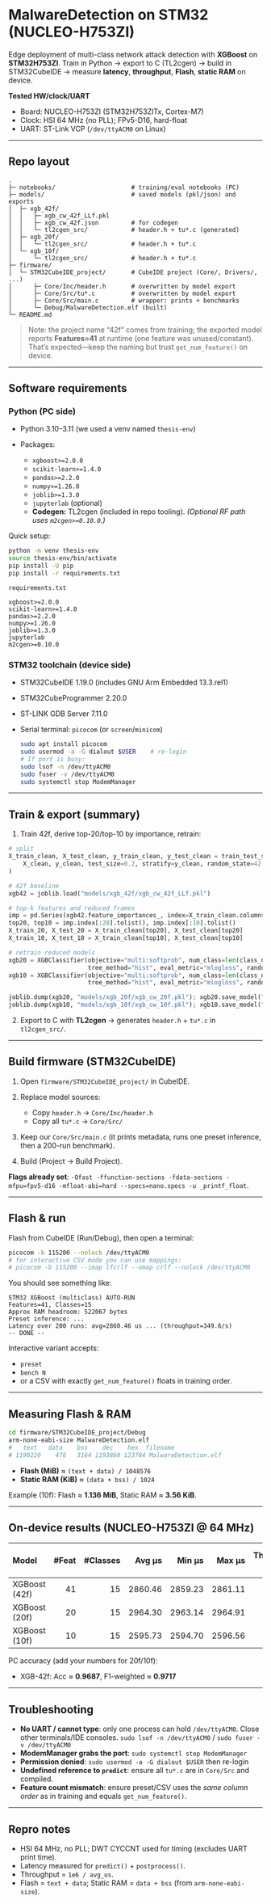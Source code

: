 
# MalwareDetection on STM32 (NUCLEO-H753ZI)

Edge deployment of multi-class network attack detection with **XGBoost** on **STM32H753ZI**.
Train in Python → export to C (TL2cgen) → build in STM32CubeIDE → measure **latency**, **throughput**, **Flash**, **static RAM** on device.

**Tested HW/clock/UART**

* Board: NUCLEO-H753ZI (STM32H753ZITx, Cortex-M7)
* Clock: HSI 64 MHz (no PLL); FPv5-D16, hard-float
* UART: ST-Link VCP (`/dev/ttyACM0` on Linux)

---

## Repo layout

```
.
├─ notebooks/                     # training/eval notebooks (PC)
├─ models/                        # saved models (pkl/json) and exports
│  ├─ xgb_42f/
│  │   ├─ xgb_cw_42f_LLf.pkl
│  │   ├─ xgb_cw_42f.json         # for codegen
│  │   └─ tl2cgen_src/            # header.h + tu*.c (generated)
│  ├─ xgb_20f/
│  │   └─ tl2cgen_src/            # header.h + tu*.c
│  └─ xgb_10f/
│      └─ tl2cgen_src/            # header.h + tu*.c
├─ firmware/
│  └─ STM32CubeIDE_project/       # CubeIDE project (Core/, Drivers/, ...)
│      ├─ Core/Inc/header.h       # overwritten by model export
│      ├─ Core/Src/tu*.c          # overwritten by model export
│      ├─ Core/Src/main.c         # wrapper: prints + benchmarks
│      └─ Debug/MalwareDetection.elf (built)
└─ README.md
```

> Note: the project name “42f” comes from training; the exported model reports **Features=41** at runtime (one feature was unused/constant). That’s expected—keep the naming but trust `get_num_feature()` on device.

---

## Software requirements

### Python (PC side)

* Python 3.10–3.11 (we used a venv named `thesis-env`)
* Packages:

  * `xgboost>=2.0.0`
  * `scikit-learn>=1.4.0`
  * `pandas>=2.2.0`
  * `numpy>=1.26.0`
  * `joblib>=1.3.0`
  * `jupyterlab` (optional)
  * **Codegen:** TL2cgen (included in repo tooling). *(Optional RF path uses `m2cgen>=0.10.0`.)*

Quick setup:

```bash
python -m venv thesis-env
source thesis-env/bin/activate
pip install -U pip
pip install -r requirements.txt
```

`requirements.txt`

```
xgboost>=2.0.0
scikit-learn>=1.4.0
pandas>=2.2.0
numpy>=1.26.0
joblib>=1.3.0
jupyterlab
m2cgen>=0.10.0
```

### STM32 toolchain (device side)

* STM32CubeIDE 1.19.0 (includes GNU Arm Embedded 13.3.rel1)
* STM32CubeProgrammer 2.20.0
* ST-LINK GDB Server 7.11.0
* Serial terminal: `picocom` (or `screen`/`minicom`)

  ```bash
  sudo apt install picocom
  sudo usermod -a -G dialout $USER    # re-login
  # If port is busy:
  sudo lsof -n /dev/ttyACM0
  sudo fuser -v /dev/ttyACM0
  sudo systemctl stop ModemManager
  ```

---

## Train & export (summary)

1. Train 42f, derive top-20/top-10 by importance, retrain:

```python
# split
X_train_clean, X_test_clean, y_train_clean, y_test_clean = train_test_split(
    X_clean, y_clean, test_size=0.2, stratify=y_clean, random_state=42
)

# 42f baseline
xgb42 = joblib.load("models/xgb_42f/xgb_cw_42f_LLf.pkl")

# top-k features and reduced frames
imp = pd.Series(xgb42.feature_importances_, index=X_train_clean.columns).sort_values(ascending=False)
top20, top10 = imp.index[:20].tolist(), imp.index[:10].tolist()
X_train_20, X_test_20 = X_train_clean[top20], X_test_clean[top20]
X_train_10, X_test_10 = X_train_clean[top10], X_test_clean[top10]

# retrain reduced models
xgb20 = XGBClassifier(objective="multi:softprob", num_class=len(class_names),
                      tree_method="hist", eval_metric="mlogloss", random_state=42).fit(X_train_20, y_train_clean)
xgb10 = XGBClassifier(objective="multi:softprob", num_class=len(class_names),
                      tree_method="hist", eval_metric="mlogloss", random_state=42).fit(X_train_10, y_train_clean)

joblib.dump(xgb20, "models/xgb_20f/xgb_cw_20f.pkl"); xgb20.save_model("models/xgb_20f/xgb_cw_20f.json")
joblib.dump(xgb10, "models/xgb_10f/xgb_cw_10f.pkl"); xgb10.save_model("models/xgb_10f/xgb_cw_10f.json")
```

2. Export to C with **TL2cgen** → generates `header.h` + `tu*.c` in `tl2cgen_src/`.

---

## Build firmware (STM32CubeIDE)

1. Open `firmware/STM32CubeIDE_project/` in CubeIDE.
2. Replace model sources:

   * Copy `header.h` → `Core/Inc/header.h`
   * Copy all `tu*.c` → `Core/Src/`
3. Keep our `Core/Src/main.c` (it prints metadata, runs one preset inference, then a 200-run benchmark).
4. Build (Project → Build Project).

**Flags already set**: `-Ofast -ffunction-sections -fdata-sections -mfpu=fpv5-d16 -mfloat-abi=hard --specs=nano.specs -u _printf_float`.

---

## Flash & run

Flash from CubeIDE (Run/Debug), then open a terminal:

```bash
picocom -b 115200 --nolock /dev/ttyACM0
# for interactive CSV mode you can use mappings:
# picocom -b 115200 --imap lfcrlf --omap crlf --nolock /dev/ttyACM0
```

You should see something like:

```
STM32 XGBoost (multiclass) AUTO-RUN
Features=41, Classes=15
Approx RAM headroom: 522067 bytes
Preset inference: ...
Latency over 200 runs: avg=2860.46 us ... (throughput=349.6/s)
-- DONE --
```

Interactive variant accepts:

* `preset`
* `bench N`
* or a CSV with exactly `get_num_feature()` floats in training order.

---

## Measuring Flash & RAM

```bash
cd firmware/STM32CubeIDE_project/Debug
arm-none-eabi-size MalwareDetection.elf
#   text   data    bss    dec    hex  filename
# 1190220    476   3164 1193860 123784 MalwareDetection.elf
```

* **Flash (MiB)** ≈ `(text + data) / 1048576`
* **Static RAM (KiB)** ≈ `(data + bss) / 1024`

Example (10f): Flash ≈ **1.136 MiB**, Static RAM ≈ **3.56 KiB**.

---

## On-device results (NUCLEO-H753ZI @ 64 MHz)

| Model         | #Feat | #Classes |  Avg μs |  Min μs |  Max μs | Throughput (inf/s) | Flash (MiB) | Static RAM (KiB) |
| :------------ | ----: | -------: | ------: | ------: | ------: | -----------------: | ----------: | ---------------: |
| XGBoost (42f) |    41 |       15 | 2860.46 | 2859.23 | 2861.11 |              349.6 |       1.681 |             3.56 |
| XGBoost (20f) |    20 |       15 | 2964.30 | 2963.14 | 2964.91 |              337.3 |       1.546 |             3.56 |
| XGBoost (10f) |    10 |       15 | 2595.73 | 2594.70 | 2596.56 |              385.2 |       1.136 |             3.56 |

PC accuracy (add your numbers for 20f/10f):

* XGB-42f: Acc ≈ **0.9687**, F1-weighted ≈ **0.9717**

---

## Troubleshooting

* **No UART / cannot type**: only one process can hold `/dev/ttyACM0`. Close other terminals/IDE consoles.
  `sudo lsof -n /dev/ttyACM0` / `sudo fuser -v /dev/ttyACM0`
* **ModemManager grabs the port**: `sudo systemctl stop ModemManager`
* **Permission denied**: `sudo usermod -a -G dialout $USER` then re-login
* **Undefined reference to `predict`**: ensure all `tu*.c` are in `Core/Src` and compiled.
* **Feature count mismatch**: ensure preset/CSV uses the *same column order* as in training and equals `get_num_feature()`.

---

## Repro notes

* HSI 64 MHz, no PLL; DWT CYCCNT used for timing (excludes UART print time).
* Latency measured for `predict()` + `postprocess()`.
* Throughput = `1e6 / avg_us`.
* Flash = `text + data`; Static RAM = `data + bss` (from `arm-none-eabi-size`).

